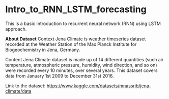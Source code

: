 # Intro_to_RNN_LSTM_forecasting
This is a basic introduction to recurrent neural network (RNN) using LSTM approach. 

**About Dataset**
Context
Jena Climate is weather timeseries dataset recorded at the Weather Station of the Max Planck Institute for Biogeochemistry in Jena, Germany.

Content
Jena Climate dataset is made up of 14 different quantities (such air temperature, atmospheric pressure, humidity, wind direction, and so on) were recorded every 10 minutes, over several years. This dataset covers data from January 1st 2009 to December 31st 2016.

Link to the dataset: https://www.kaggle.com/datasets/mnassrib/jena-climate/data
